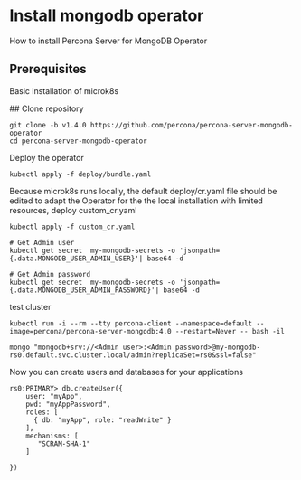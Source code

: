 # Install mongodb operator

How to install Percona Server for MongoDB Operator

## Prerequisites

Basic installation of microk8s

## Clone repository

```shell
git clone -b v1.4.0 https://github.com/percona/percona-server-mongodb-operator
cd percona-server-mongodb-operator
```

Deploy the operator

```shell
kubectl apply -f deploy/bundle.yaml
```

Because microk8s runs locally, the default deploy/cr.yaml file should be edited to adapt the Operator for the the local installation with limited resources, deploy custom_cr.yaml

```shell
kubectl apply -f custom_cr.yaml
```

```shell
# Get Admin user
kubectl get secret  my-mongodb-secrets -o 'jsonpath={.data.MONGODB_USER_ADMIN_USER}'| base64 -d

# Get Admin password
kubectl get secret  my-mongodb-secrets -o 'jsonpath={.data.MONGODB_USER_ADMIN_PASSWORD}'| base64 -d
```

test cluster

```shell
kubectl run -i --rm --tty percona-client --namespace=default --image=percona/percona-server-mongodb:4.0 --restart=Never -- bash -il
```

```shell
mongo "mongodb+srv://<Admin user>:<Admin password>@my-mongodb-rs0.default.svc.cluster.local/admin?replicaSet=rs0&ssl=false"
```

Now you can create users and databases for your applications

```mongo
rs0:PRIMARY> db.createUser({
    user: "myApp",
    pwd: "myAppPassword",
    roles: [
      { db: "myApp", role: "readWrite" }
    ],
    mechanisms: [
       "SCRAM-SHA-1"
    ]

})
```

